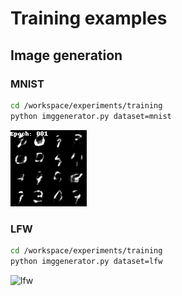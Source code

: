 # Training examples

## Image generation

### MNIST

```bash
cd /workspace/experiments/training
python imggenerator.py dataset=mnist
```

![mnist](./images/mnist.gif)

### LFW

```bash
cd /workspace/experiments/training
python imggenerator.py dataset=lfw
```

![lfw](./images/lfw.gif)
